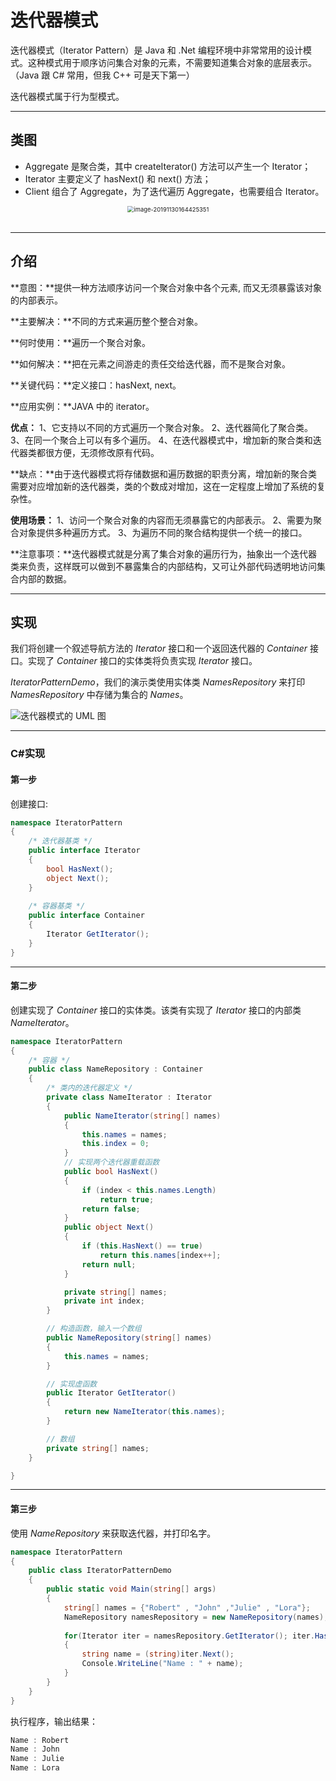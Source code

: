 # 迭代器模式

迭代器模式（Iterator Pattern）是 Java 和 .Net 编程环境中非常常用的设计模式。这种模式用于顺序访问集合对象的元素，不需要知道集合对象的底层表示。（Java 跟 C# 常用，但我 C++ 可是天下第一）

迭代器模式属于行为型模式。

---



## 类图

- Aggregate 是聚合类，其中 createIterator() 方法可以产生一个 Iterator；
- Iterator 主要定义了 hasNext() 和 next() 方法；
- Client 组合了 Aggregate，为了迭代遍历 Aggregate，也需要组合 Iterator。

<div align="center"> <img src="https://cs-notes-1256109796.cos.ap-guangzhou.myqcloud.com/image-20201102012333804.png" alt="image-20191130164425351" style="zoom: 67%;" /> </div><br>

---



## 介绍

**意图：**提供一种方法顺序访问一个聚合对象中各个元素, 而又无须暴露该对象的内部表示。

**主要解决：**不同的方式来遍历整个整合对象。

**何时使用：**遍历一个聚合对象。

**如何解决：**把在元素之间游走的责任交给迭代器，而不是聚合对象。

**关键代码：**定义接口：hasNext, next。

**应用实例：**JAVA 中的 iterator。

**优点：** 1、它支持以不同的方式遍历一个聚合对象。 2、迭代器简化了聚合类。 3、在同一个聚合上可以有多个遍历。 4、在迭代器模式中，增加新的聚合类和迭代器类都很方便，无须修改原有代码。

**缺点：**由于迭代器模式将存储数据和遍历数据的职责分离，增加新的聚合类需要对应增加新的迭代器类，类的个数成对增加，这在一定程度上增加了系统的复杂性。

**使用场景：** 1、访问一个聚合对象的内容而无须暴露它的内部表示。 2、需要为聚合对象提供多种遍历方式。 3、为遍历不同的聚合结构提供一个统一的接口。

**注意事项：**迭代器模式就是分离了集合对象的遍历行为，抽象出一个迭代器类来负责，这样既可以做到不暴露集合的内部结构，又可让外部代码透明地访问集合内部的数据。

---



## 实现

我们将创建一个叙述导航方法的 *Iterator* 接口和一个返回迭代器的 *Container* 接口。实现了 *Container* 接口的实体类将负责实现 *Iterator* 接口。

*IteratorPatternDemo*，我们的演示类使用实体类 *NamesRepository* 来打印 *NamesRepository* 中存储为集合的 *Names*。

![迭代器模式的 UML 图](https://www.runoob.com/wp-content/uploads/2014/08/202107-23-iterator-pattern.png)

---



### C#实现

#### 第一步

创建接口:

````c#
namespace IteratorPattern
{
    /* 迭代器基类 */   
    public interface Iterator
    {
        bool HasNext();
        object Next();
    }
    
    /* 容器基类 */
    public interface Container 
    {
        Iterator GetIterator();
    }
}
````

---

#### 第二步

创建实现了 *Container* 接口的实体类。该类有实现了 *Iterator* 接口的内部类 *NameIterator*。

`````c#
namespace IteratorPattern
{
    /* 容器 */
    public class NameRepository : Container
    {
        /* 类内的迭代器定义 */
        private class NameIterator : Iterator
        {
            public NameIterator(string[] names)
            {
                this.names = names;
                this.index = 0;
            }
            // 实现两个迭代器重载函数
            public bool HasNext()
            {
                if (index < this.names.Length)
                    return true;
                return false;
            }
            public object Next()
            {
                if (this.HasNext() == true)
                    return this.names[index++];
                return null;
            }

            private string[] names;
            private int index;
        }

        // 构造函数，输入一个数组
        public NameRepository(string[] names)
        {
            this.names = names;
        }

        // 实现虚函数
        public Iterator GetIterator()
        {
            return new NameIterator(this.names);
        }

        // 数组
        private string[] names;
    }   

}
`````

---

#### 第三步

使用 *NameRepository* 来获取迭代器，并打印名字。

````c#
namespace IteratorPattern
{
    public class IteratorPatternDemo 
    {
        public static void Main(string[] args) 
        {
            string[] names = {"Robert" , "John" ,"Julie" , "Lora"};
            NameRepository namesRepository = new NameRepository(names);
 
            for(Iterator iter = namesRepository.GetIterator(); iter.HasNext();)
            {
                string name = (string)iter.Next();
                Console.WriteLine("Name : " + name);
            }  
        }
    }
}
````

执行程序，输出结果：

````c#
Name : Robert
Name : John
Name : Julie
Name : Lora
````

